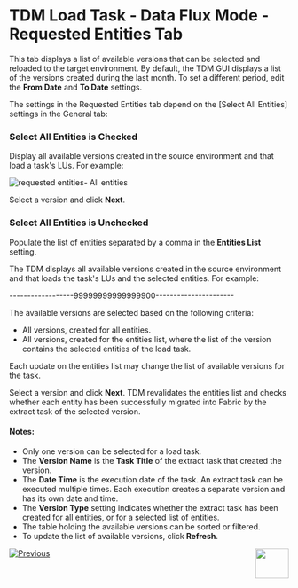 # TDM Load Task - Data Flux Mode - Requested Entities Tab

This tab displays a list of available versions that can be selected and reloaded to the target environment. By default, the TDM GUI displays a list of the versions created during the last month. To set a different period, edit the **From Date** and **To Date** settings.

The settings in the Requested Entities tab depend on the [Select All Entities] settings in the General tab:

### Select All Entities is Checked

Display all available versions created in the source environment and that load a task's LUs. For example:

![requested entities- All entities](images/load_task_requested_entities_dataflux.png)

Select a version and click **Next**.

### Select All Entities is Unchecked

Populate the list of entities separated by a comma in the **Entities List** setting.

The TDM displays all available versions created in the source environment and that loads the task's LUs and the selected entities. For example:

------------------99999999999999900----------------------



The available versions are selected based on the following criteria:

- All versions, created for all entities.
- All versions, created for the entities list, where the list of the version contains the selected entities of the load task.

Each update on the entities list may change the list of available versions for the task. 

Select a version and click **Next**. TDM revalidates the entities list and checks whether each entity has been successfully migrated into Fabric by the extract task of the selected version. 

#### Notes:

- Only one version can be selected for a load task.
- The **Version Name** is the **Task Title** of the extract task that created the version.
- The **Date Time** is the execution date of the task. An extract task can be executed multiple times. Each execution creates a separate version and has its own date and time.
- The  **Version Type** setting indicates whether the extract task has been created for all entities, or for a selected list of entities.
- The table holding the available versions can be sorted or filtered.
- To update the list of available versions, click **Refresh**.





 [![Previous](/articles/images/Previous.png)](20_load_task_dataflux_mode.md)[<img align="right" width="60" height="54" src="/articles/images/Next.png">](22_task_execution_timing_tab.md)

